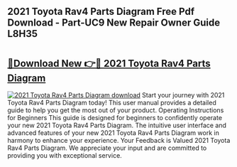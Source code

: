 ## 2021 Toyota Rav4 Parts Diagram Free Pdf Download - Part-UC9 New Repair Owner Guide L8H35

# <h2><a href="http://dfm4b1h.blite.top/?on=2021+Toyota+Rav4+Parts+Diagram">🔗Download New 👉🔴 2021 Toyota Rav4 Parts Diagram</a></h2>

[![2021 Toyota Rav4 Parts Diagram download](https://i.imgur.com/lujVjoI.png)](http://dfm4b1h.blite.top/?on=2021+Toyota+Rav4+Parts+Diagram)
Start your journey with 2021 Toyota Rav4 Parts Diagram today! This user manual provides a detailed guide to help you get the most out of your product. Operating Instructions for Beginners This guide is designed for beginners to confidently operate your new 2021 Toyota Rav4 Parts Diagram. The intuitive user interface and advanced features of your new 2021 Toyota Rav4 Parts Diagram work in harmony to enhance your experience. Your Feedback is Valued 2021 Toyota Rav4 Parts Diagram. We appreciate your input and are committed to providing you with exceptional service.

